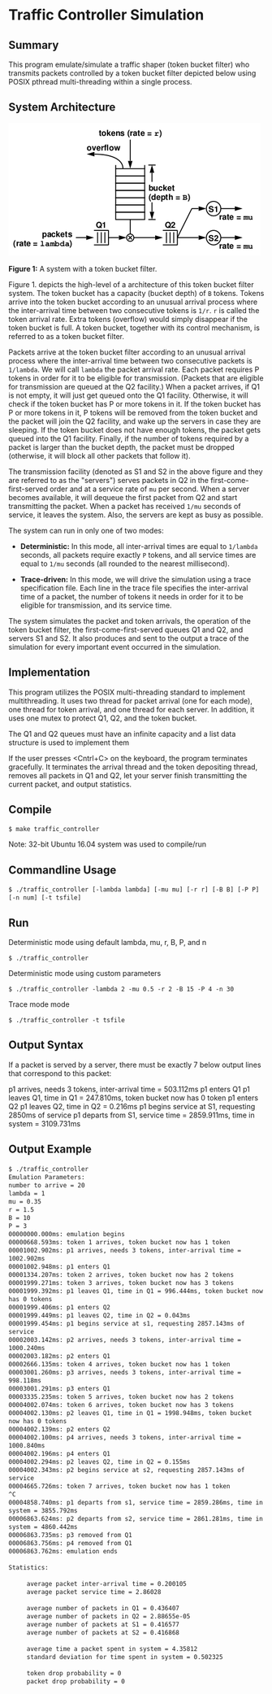 # Traffic Controller Simulation

## Summary

This program emulate/simulate a traffic shaper (token bucket filter) who transmits packets controlled by a token bucket filter depicted
below using POSIX pthread multi-threading within a single process.

## System Architecture

![Token Bucket](figure1.png)

**Figure 1:** A system with a token bucket filter.

Figure 1. depicts the high-level of a architecture of this token bucket filter system. The token bucket has a capacity (bucket depth) of `B` tokens. Tokens arrive into the token bucket according to an unusual arrival process where the inter-arrival time between two consecutive tokens is `1/r`. `r` is called the token arrival rate. Extra tokens (overflow) would simply disappear if the token bucket is full. A token bucket, together with its control mechanism, is referred to as a token bucket filter.

Packets arrive at the token bucket filter according to an unusual arrival process where the inter-arrival time between two consecutive packets is `1/lambda`. We will call `lambda` the packet arrival rate. Each packet requires P tokens in order for it to be eligible for transmission. (Packets that are eligible for transmission are queued at the Q2 facility.) When a packet arrives, if Q1 is not empty, it will just get queued onto the Q1 facility. Otherwise, it will check if the token bucket has P or more tokens in it. If the token bucket has P or more tokens in it, P tokens will be removed from the token bucket and the packet will join the Q2 facility, and wake up the servers in case they are sleeping. If the token bucket does not have enough tokens, the packet gets queued into the Q1 facility. Finally, if the number of tokens required by a packet is larger than the bucket depth, the packet must be dropped (otherwise, it will block all other packets that follow it).

The transmission facility (denoted as S1 and S2 in the above figure and they are referred to as the "servers") serves packets in Q2 in the first-come-first-served order and at a service rate of `mu` per second. When a server becomes available, it will dequeue the first packet from Q2 and start transmitting the packet. When a packet has received `1/mu` seconds of service, it leaves the system. Also, the servers are kept as busy as possible.

The system can run in only one of two modes:
* **Deterministic:** In this mode, all inter-arrival times are equal to `1/lambda` seconds, all packets require exactly `P` tokens, and all service times are equal to `1/mu` seconds (all rounded to the nearest millisecond).

* **Trace-driven:** In this mode, we will drive the simulation using a trace specification file. Each line in the trace file specifies the inter-arrival time of a packet, the number of tokens it needs in order for it to be eligible
for transmission, and its service time.

The system simulates the packet and token arrivals, the operation of the token bucket filter, the first-come-first-served queues Q1 and Q2, and servers S1 and S2. It also produces and sent to the output a trace of the simulation for every important event occurred in the simulation. 

## Implementation

This program utilizes the POSIX multi-threading standard to implement multithreading. It uses two thread for packet arrival (one for each mode), one thread for token arrival, and one thread for each server. In addition, it uses one mutex to protect Q1, Q2, and the token bucket. 

The Q1 and Q2 queues must have an infinite capacity and a list data structure is used to implement them

If the user presses <Cntrl+C> on the keyboard, the program terminates gracefully. It terminates the arrival thread and the token depositing thread, removes all packets in Q1 and Q2, let your server finish transmitting the current packet, and output statistics.

## Compile
```shell
$ make traffic_controller
```
Note: 32-bit Ubuntu 16.04 system was used to compile/run

## Commandline Usage
```shell
$ ./traffic_controller [-lambda lambda] [-mu mu] [-r r] [-B B] [-P P] [-n num] [-t tsfile]
```

## Run
Deterministic mode using default lambda, mu, r, B, P, and n
```shell
$ ./traffic_controller
```

Deterministic mode using custom parameters
```shell
$ ./traffic_controller -lambda 2 -mu 0.5 -r 2 -B 15 -P 4 -n 30
```

Trace mode mode
```shell
$ ./traffic_controller -t tsfile
```

## Output Syntax
If a packet is served by a server, there must be exactly 7 below output lines that correspond to this packet:

p1 arrives, needs 3 tokens, inter-arrival time = 503.112ms
p1 enters Q1
p1 leaves Q1, time in Q1 = 247.810ms, token bucket now has 0 token
p1 enters Q2
p1 leaves Q2, time in Q2 = 0.216ms
p1 begins service at S1, requesting 2850ms of service
p1 departs from S1, service time = 2859.911ms, time in system = 3109.731ms

## Output Example

```shell
$ ./traffic_controller 
Emulation Parameters:
number to arrive = 20
lambda = 1
mu = 0.35
r = 1.5
B = 10
P = 3
00000000.000ms: emulation begins
00000668.593ms: token 1 arrives, token bucket now has 1 token
00001002.902ms: p1 arrives, needs 3 tokens, inter-arrival time = 1002.902ms
00001002.948ms: p1 enters Q1
00001334.207ms: token 2 arrives, token bucket now has 2 tokens
00001999.271ms: token 3 arrives, token bucket now has 3 tokens
00001999.392ms: p1 leaves Q1, time in Q1 = 996.444ms, token bucket now has 0 tokens
00001999.406ms: p1 enters Q2
00001999.449ms: p1 leaves Q2, time in Q2 = 0.043ms
00001999.454ms: p1 begins service at s1, requesting 2857.143ms of service
00002003.142ms: p2 arrives, needs 3 tokens, inter-arrival time = 1000.240ms
00002003.182ms: p2 enters Q1
00002666.135ms: token 4 arrives, token bucket now has 1 token
00003001.260ms: p3 arrives, needs 3 tokens, inter-arrival time = 998.118ms
00003001.291ms: p3 enters Q1
00003335.235ms: token 5 arrives, token bucket now has 2 tokens
00004002.074ms: token 6 arrives, token bucket now has 3 tokens
00004002.130ms: p2 leaves Q1, time in Q1 = 1998.948ms, token bucket now has 0 tokens
00004002.139ms: p2 enters Q2
00004002.100ms: p4 arrives, needs 3 tokens, inter-arrival time = 1000.840ms
00004002.196ms: p4 enters Q1
00004002.294ms: p2 leaves Q2, time in Q2 = 0.155ms
00004002.343ms: p2 begins service at s2, requesting 2857.143ms of service
00004665.726ms: token 7 arrives, token bucket now has 1 token
^C
00004858.740ms: p1 departs from s1, service time = 2859.286ms, time in system = 3855.792ms
00006863.624ms: p2 departs from s2, service time = 2861.281ms, time in system = 4860.442ms
00006863.735ms: p3 removed from Q1
00006863.756ms: p4 removed from Q1
00006863.762ms: emulation ends

Statistics:

     average packet inter-arrival time = 0.200105
     average packet service time = 2.86028

     average number of packets in Q1 = 0.436407
     average number of packets in Q2 = 2.88655e-05
     average number of packets at S1 = 0.416577
     average number of packets at S2 = 0.416868

     average time a packet spent in system = 4.35812
     standard deviation for time spent in system = 0.502325

     token drop probability = 0
     packet drop probability = 0
```






